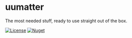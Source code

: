 # uumatter
The most needed stuff, ready to use straight out of the box.

[![License](https://img.shields.io/github/license/rumrunner0/uumatter?label=license)](https://github.com/rumrunner0/uumatter/blob/main/LICENSE)
[![Nuget](https://img.shields.io/nuget/v/Rumrunner0.Uumatter.Console?label=nuget)](https://www.nuget.org/packages/Rumrunner0.Uumatter.Console)
